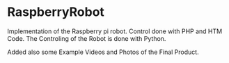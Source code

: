 # RaspberryRobot

Implementation of the Raspberry pi robot.
Control done with PHP and HTM Code. The Controling of the Robot is done with Python.

Added also some Example Videos and Photos of the Final Product.
